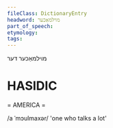 ```yaml
---
fileClass: DictionaryEntry
headword: מוילמאַכער
part_of_speech: 
etymology: 
tags: 
---
```

מוילמאַכער
דער

HASIDIC
=======
= AMERICA = 

/a ˈmɔulmaxər/ 'one who talks a lot'